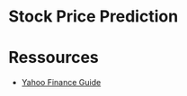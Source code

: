 # Stock Price Prediction


# Ressources

- [Yahoo Finance Guide](https://algotrading101.com/learn/yfinance-guide/)

